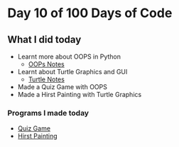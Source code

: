 # Day 10 of 100 Days of Code

## What I did today

- Learnt more about OOPS in Python
  - [OOPs Notes](main.py)
- Learnt about Turtle Graphics and GUI
  - [Turtle Notes](turtleGraphics/main.py)
- Made a Quiz Game with OOPS
- Made a Hirst Painting with Turtle Graphics

### Programs I made today

- [Quiz Game](quizGame/main.py)
- [Hirst Painting](hirstPainting/main.py)
